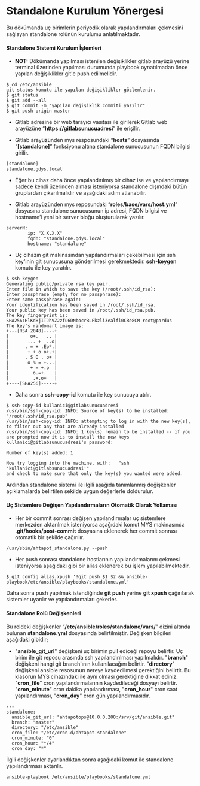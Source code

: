 # Standalone Kurulum Yönergesi
Bu dökümanda uç birimlerin periyodik olarak yapılandırmaları çekmesini sağlayan standalone rolünün kurulumu anlatılmaktadır.

#### Standalone Sistemi Kurulum İşlemleri 
* **NOT:** Dökümanda yapılması istenilen değişiklikler gitlab arayüzü yerine terminal üzerinden yapılması durumunda playbook oynatılmadan önce yapılan değişiklikler git'e push edilmelidir.

```
$ cd /etc/ansible
git status komutu ile yapılan değişiklikler gözlemlenir.
$ git status  
$ git add --all
$ git commit -m "yapılan değişiklik commiti yazılır"
$ git push origin master
```

* Gitlab adresine  bir web tarayıcı vasıtası ile girilerek Gitlab web arayüzüne “**https://gitlabsunucuadresi**” ile erişilir. 

* Gitlab arayüzünden mys resposundaki “**hosts**” dosyasında “**[standalone]**” fonksiyonu altına standalone sunucusunun FQDN bilgisi girilir.

```
[standalone]
standalone.gdys.local
```
* Eğer bu cihaz daha önce yapılandırılmış bir cihaz ise ve yapılandırmayı sadece kendi üzerinden alması isteniyorsa standalone dışındaki bütün gruplardan çıkarılmalıdır ve aşağıdaki adım atlanabilir.

* Gitlab arayüzünden mys reposundaki  “**roles/base/vars/host.yml**” dosyasına standalone sunucusunun ip adresi, FQDN bilgisi ve hostname’i yeni bir server bloğu oluşturularak yazılır. 

```
serverN:
        ip: "X.X.X.X"
        fqdn: "standalone.gdys.local"
        hostname: "standalone"
```

* Uç cihazın git makinasından yapılandırmaları çekebilmesi için ssh key'inin git sunucusuna gönderilmesi gerekmektedir. **ssh-keygen** komutu ile key yaratılır.
```
$ ssh-keygen
Generating public/private rsa key pair.
Enter file in which to save the key (/root/.ssh/id_rsa): 
Enter passphrase (empty for no passphrase): 
Enter same passphrase again: 
Your identification has been saved in /root/.ssh/id_rsa.
Your public key has been saved in /root/.ssh/id_rsa.pub.
The key fingerprint is:
SHA256:HlKd8jITJhVZ2zfu6DNbocrBLFkzli3ealfl0CRe8CM root@pardus
The key's randomart image is:
+---[RSA 2048]----+
|        o+.   .. |
|       ... +  ..o|
|      . = + .Eo*.|
|       + + o o+.+|
|      . S O . o+ |
|       o % = +...|
|        + = +.o  |
|         o.=+.   |
|         .+.o+   |
+----[SHA256]-----+
```
* Daha sonra **ssh-copy-id** komutu ile key sunucuya atılır.
```
$ ssh-copy-id kullanici@gitlabsunucuadresi
/usr/bin/ssh-copy-id: INFO: Source of key(s) to be installed: "/root/.ssh/id_rsa.pub"
/usr/bin/ssh-copy-id: INFO: attempting to log in with the new key(s), to filter out any that are already installed
/usr/bin/ssh-copy-id: INFO: 1 key(s) remain to be installed -- if you are prompted now it is to install the new keys
kullanici@gitlabsunucuadresi's password: 

Number of key(s) added: 1

Now try logging into the machine, with:   "ssh 'kullanici@gitlabsunucuadresi'"
and check to make sure that only the key(s) you wanted were added.
``` 

Ardından standalone sistemi ile ilgili aşağıda tanımlanmış değişkenler açıklamalarda belirtilen şekilde uygun değerlerle doldurulur.

#### Uç Sistemlere Değişen Yapılandırmaların Otomatik Olarak Yollaması
* Her bir commit sonrası değişen yapılandırmalar uç sistemlere merkezden aktarılmak isteniyorsa aşağıdaki komut MYS makinasında **.git/hooks/post-commit** dosyasına eklenerek her commit sonrası otomatik bir şekilde çağırılır.
```
/usr/sbin/ahtapot_standalone.py --push
```
* Her push sonrası standalone hostlarının yapılandırmalarını çekmesi isteniyorsa aşağıdaki gibi bir alias eklenerek bu işlem yapılabilmektedir. 
```
$ git config alias.xpush '!git push $1 $2 && ansible-playbook/etc/ansible/playbooks/standalone.yml'
```
Daha sonra push yapılmak istendiğinde **git push** yerine **git xpush** çağırılarak sistemler uyarılır ve yapılandırmaları çekerler. 

#### Standalone Rolü Değişkenleri
Bu roldeki değişkenler “**/etc/ansible/roles/standalone/vars/**” dizini altında bulunan **standalone.yml** dosyasında belirtilmiştir. Değişken bilgileri aşağıdaki gibidir;

- "**ansible_git_url**" değişkeni uç birimin pull ediceği repoyu belirtir. Uç birim ile git reposu arasında ssh yapılandırılması yapılmalıdır. "**branch**" değişkeni hangi git branch'ının kullanılacağını belirtir. "**directory**" değişkeni ansible resosunun nereye kaydedilmesi gerektiğini belirtir. Bu klasörun MYS cihazındaki ile aynı olması gerektiğine dikkat ediniz. "**cron_file**" cron yapılandırmalarının kaydedileceği dosyayı belirtir. "**cron_minute**" cron dakika yapılandırması, "**cron_hour**" cron saat yapılandırması, "**cron_day**" cron gün yapılandırmasıdır. 

```
---  
standalone:  
  ansible_git_url: "ahtapotops@10.0.0.200:/srv/git/ansible.git"  
  branch: "master"  
  directory: "/etc/ansible"  
  cron_file: "/etc/cron.d/ahtapot-standalone"  
  cron_minute: "0"  
  cron_hour: "*/4"  
  cron_day: "*"  
```

İlgili değişkenler ayarlandıktan sonra aşağıdaki komut ile standalone yapılandırması aktarılır.

```
ansible-playbook /etc/ansible/playbooks/standalone.yml
```
